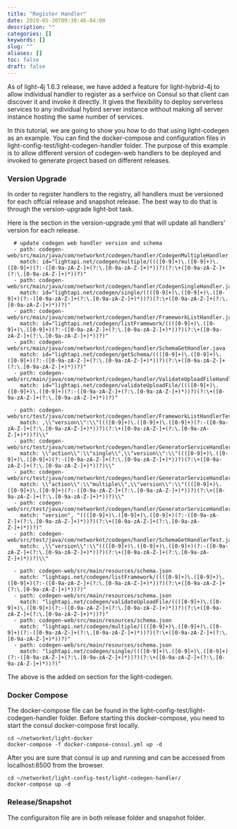 ```yaml
---
title: "Register Handler"
date: 2019-05-30T09:30:46-04:00
description: ""
categories: []
keywords: []
slug: ""
aliases: []
toc: false
draft: false
---
```


As of light-4j 1.6.3 release, we have added a feature for light-hybrid-4j to allow individual handler to register as a serfvice on Consul so that client can discover it and invoke it directly. It gives the flexibility to deploy serverless services to any individual hybird server instance without making all server instance hosting the same number of services. 

In this tutorial, we are going to show you how to do that using light-codegen as an example. You can find the docker-compose and configuration files in light-config-test/light-codegen-handler folder. The purpose of this example is to allow different version of codegen-web handlers to be deployed and invoked to generate project based on different releases.

### Version Upgrade

In order to register handlers to the registry, all handlers must be versioned for each offcial release and snapshot release. The best way to do that is through the version-upgrade light-bot task. 

Here is the section in the version-upgrade.yml that will update all handlers' version for each release. 

```
  # update codegen web handler version and schema
  - path: codegen-web/src/main/java/com/networknt/codegen/handler/CodegenMultipleHandler.java
    match: id="lightapi.net/codegen/multiple/((([0-9]+)\.([0-9]+)\.([0-9]+)(?:-([0-9a-zA-Z-]+(?:\.[0-9a-zA-Z-]+)*))?)(?:\+([0-9a-zA-Z-]+(?:\.[0-9a-zA-Z-]+)*))?)"
  - path: codegen-web/src/main/java/com/networknt/codegen/handler/CodegenSingleHandler.java
    match: id="lightapi.net/codegen/single/((([0-9]+)\.([0-9]+)\.([0-9]+)(?:-([0-9a-zA-Z-]+(?:\.[0-9a-zA-Z-]+)*))?)(?:\+([0-9a-zA-Z-]+(?:\.[0-9a-zA-Z-]+)*))?)"
  - path: codegen-web/src/main/java/com/networknt/codegen/handler/FrameworkListHandler.java
    match: id="lightapi.net/codegen/listFramework/((([0-9]+)\.([0-9]+)\.([0-9]+)(?:-([0-9a-zA-Z-]+(?:\.[0-9a-zA-Z-]+)*))?)(?:\+([0-9a-zA-Z-]+(?:\.[0-9a-zA-Z-]+)*))?)"
  - path: codegen-web/src/main/java/com/networknt/codegen/handler/SchemaGetHandler.java
    match: id="lightapi.net/codegen/getSchema/((([0-9]+)\.([0-9]+)\.([0-9]+)(?:-([0-9a-zA-Z-]+(?:\.[0-9a-zA-Z-]+)*))?)(?:\+([0-9a-zA-Z-]+(?:\.[0-9a-zA-Z-]+)*))?)"
  - path: codegen-web/src/main/java/com/networknt/codegen/handler/ValidateUploadFileHandler.java
    match: id="lightapi.net/codegen/validateUploadFile/((([0-9]+)\.([0-9]+)\.([0-9]+)(?:-([0-9a-zA-Z-]+(?:\.[0-9a-zA-Z-]+)*))?)(?:\+([0-9a-zA-Z-]+(?:\.[0-9a-zA-Z-]+)*))?)"
    
  - path: codegen-web/src/test/java/com/networknt/codegen/handler/FrameworkListHandlerTest.java
    match: ,\\"version\\":\\"((([0-9]+)\.([0-9]+)\.([0-9]+)(?:-([0-9a-zA-Z-]+(?:\.[0-9a-zA-Z-]+)*))?)(?:\+([0-9a-zA-Z-]+(?:\.[0-9a-zA-Z-]+)*))?)\\"
  - path: codegen-web/src/test/java/com/networknt/codegen/handler/GeneratorServiceHandlerTest.java
    match: \\"action\\":\\"single\\",\\"version\\":\\"((([0-9]+)\.([0-9]+)\.([0-9]+)(?:-([0-9a-zA-Z-]+(?:\.[0-9a-zA-Z-]+)*))?)(?:\+([0-9a-zA-Z-]+(?:\.[0-9a-zA-Z-]+)*))?)\\"
  - path: codegen-web/src/test/java/com/networknt/codegen/handler/GeneratorServiceHandlerTest.java
    match: \\"action\\":\\"multiple\\",\\"version\\":\\"((([0-9]+)\.([0-9]+)\.([0-9]+)(?:-([0-9a-zA-Z-]+(?:\.[0-9a-zA-Z-]+)*))?)(?:\+([0-9a-zA-Z-]+(?:\.[0-9a-zA-Z-]+)*))?)\\"
  - path: codegen-web/src/test/java/com/networknt/codegen/handler/GeneratorServiceHandlerTest.java
    match: "version", "((([0-9]+)\.([0-9]+)\.([0-9]+)(?:-([0-9a-zA-Z-]+(?:\.[0-9a-zA-Z-]+)*))?)(?:\+([0-9a-zA-Z-]+(?:\.[0-9a-zA-Z-]+)*))?)"
  - path: codegen-web/src/test/java/com/networknt/codegen/handler/SchemaGetHandlerTest.java
    match: ,\\"version\\":\\"((([0-9]+)\.([0-9]+)\.([0-9]+)(?:-([0-9a-zA-Z-]+(?:\.[0-9a-zA-Z-]+)*))?)(?:\+([0-9a-zA-Z-]+(?:\.[0-9a-zA-Z-]+)*))?)\\"

  - path: codegen-web/src/main/resources/schema.json
    match: "lightapi.net/codegen/listFramework/((([0-9]+)\.([0-9]+)\.([0-9]+)(?:-([0-9a-zA-Z-]+(?:\.[0-9a-zA-Z-]+)*))?)(?:\+([0-9a-zA-Z-]+(?:\.[0-9a-zA-Z-]+)*))?)"
  - path: codegen-web/src/main/resources/schema.json
    match: "lightapi.net/codegen/validateUploadFile/((([0-9]+)\.([0-9]+)\.([0-9]+)(?:-([0-9a-zA-Z-]+(?:\.[0-9a-zA-Z-]+)*))?)(?:\+([0-9a-zA-Z-]+(?:\.[0-9a-zA-Z-]+)*))?)"
  - path: codegen-web/src/main/resources/schema.json
    match: "lightapi.net/codegen/multiple/((([0-9]+)\.([0-9]+)\.([0-9]+)(?:-([0-9a-zA-Z-]+(?:\.[0-9a-zA-Z-]+)*))?)(?:\+([0-9a-zA-Z-]+(?:\.[0-9a-zA-Z-]+)*))?)"
  - path: codegen-web/src/main/resources/schema.json
    match: "lightapi.net/codegen/single/((([0-9]+)\.([0-9]+)\.([0-9]+)(?:-([0-9a-zA-Z-]+(?:\.[0-9a-zA-Z-]+)*))?)(?:\+([0-9a-zA-Z-]+(?:\.[0-9a-zA-Z-]+)*))?)"

```

The above is the added on section for the light-codegen. 

### Docker Compose

The docker-compose file can be found in the light-config-test/light-codegen-handler folder. Before starting this docker-compose, you need to start the consul docker-compose first locally. 

```
cd ~/networknt/light-docker
docker-compose -f docker-compose-consul.yml up -d
```

After you are sure that consul is up and running and can be accessed from localhost:8500 from the browser.

```
cd ~/networknt/light-config-test/light-codegen-handler/
docker-compose up -d
```

### Release/Snapshot

The configuraiton file are in both release folder and snapshot folder. 



